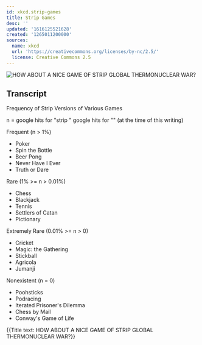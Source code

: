 ```yaml
---
id: xkcd.strip-games
title: Strip Games
desc: ''
updated: '1616125521628'
created: '1265011200000'
sources:
  name: xkcd
  url: 'https://creativecommons.org/licenses/by-nc/2.5/'
  license: Creative Commons 2.5
---
```

![HOW ABOUT A NICE GAME OF STRIP GLOBAL THERMONUCLEAR WAR?](https://imgs.xkcd.com/comics/strip_games.png)

## Transcript
Frequency of Strip Versions of Various Games

n = google hits for "strip <game name>" 
 google hits for "<game name>"
(at the time of this writing)

Frequent
(n > 1%)
- Poker
- Spin the Bottle
- Beer Pong
- Never Have I Ever
- Truth or Dare

Rare
(1% >= n > 0.01%)
- Chess
- Blackjack
- Tennis
- Settlers of Catan
- Pictionary

Extremely Rare
(0.01% >= n > 0)
- Cricket
- Magic: the Gathering
- Stickball
- Agricola
- Jumanji

Nonexistent
(n = 0)
- Poohsticks
- Podracing
- Iterated Prisoner's Dilemma
- Chess by Mail
- Conway's Game of Life

{{Title text: HOW ABOUT A NICE GAME OF STRIP GLOBAL THERMONUCLEAR WAR?}}
